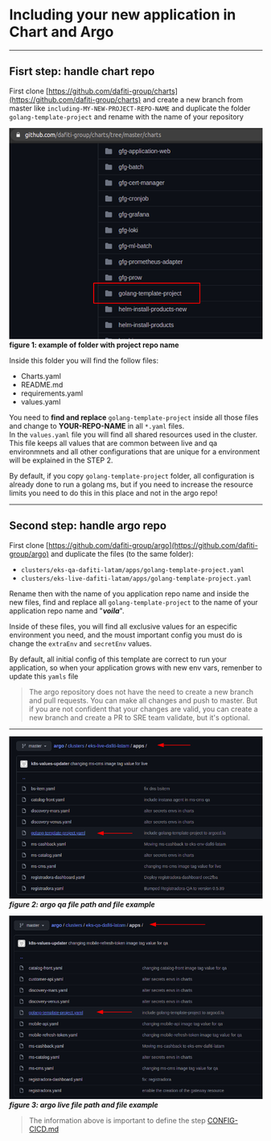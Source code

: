 # Including your new application in Chart and Argo

___

## Fisrt step: handle chart repo

First clone [https://github.com/dafiti-group/charts](https://github.com/dafiti-group/charts)
and create a new branch from master like `including-MY-NEW-PROJECT-REPO-NAME` and duplicate the folder
`golang-template-project` and rename with the name of your repository

![Image example](./assets/charts-folder-path.png)\
__figure 1: example of folder with project repo name__

Inside this folder you will find the follow files:

- Charts.yaml
- README.md
- requirements.yaml
- values.yaml

You need to **__find and replace__** `golang-template-project` inside all those files
and change to **__YOUR-REPO-NAME__**  in all `*.yaml` files.\
In the `values.yaml` file you will find all shared resources used in the cluster.
This file keeps all values that are common between live and qa environmnets and
all other configurations that are unique for a environment will be explained in
the STEP 2.

By default, if you copy `golang-template-project` folder, all configuration is
already done to run a golang ms, but if you need to increase the resource limits
you need to do this in this place and not in the argo repo!

___

## Second step: handle argo repo

First clone [https://github.com/dafiti-group/argo](https://github.com/dafiti-group/argo)
and duplicate the files (to the same folder):

- `clusters/eks-qa-dafiti-latam/apps/golang-template-project.yaml`
- `clusters/eks-live-dafiti-latam/apps/golang-template-project.yaml`

Rename then with the name of you application repo name and inside
the new files, find and replace all `golang-template-project` to
the name of your application repo name and "*__voila__*".

Inside of these files, you will find all exclusive values for
an especific environment you need, and the moust important config
you must do is change the `extraEnv` and `secretEnv` values.

By default, all initial config of this template are correct to run
your application, so when your application grows with new env vars,
remenber to update this `yamls` file

>The argo repository does not have the need to create a new branch
and pull requests. You can make all changes and push to master.
But if you are not confident that your changes are valid,
you can create a new branch and create a PR to SRE team
validate, but it's optional.
___

![Argo qa file path](./assets/argo-qa.png)\
*__figure 2: argo qa file path and file example__*

![Argo live file path](./assets/argo-live.png)\
*__figure 3: argo live file path and file example__*

>The information above is important to define the step [CONFIG-CICD.md](./CONFIG-CICD.md#L35)

